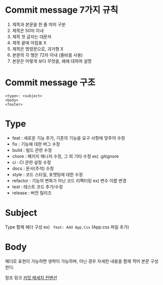 # Commit message 7가지 규칙
1. 제목과 본문을 한 줄 띄어 구분
2. 제목은 50자 이내
3. 제목 첫 글자는 대문자
4. 제목 끝에 마침표 X
5. 제목은 명령문으로, 과거형 X
6. 본문의 각 행은 72자 이내 (줄바꿈 사용)
7. 본문은 어떻게 보다 무엇을, 왜에 대하여 설명

# Commit message 구조
```
<type>: <subject>
<body>
<footer> 
```

# Type
- feat : 새로운 기능 추가, 기존의 기능을 요구 사항에 맞추어 수정
- fix : 기능에 대한 버그 수정
- build : 빌드 관련 수정
- chore : 패키지 매니저 수정, 그 외 기타 수정 ex) .gitignore
- ci : CI 관련 설정 수정
- docs : 문서(주석) 수정
- style : 코드 스타일, 포맷팅에 대한 수정
- refactor : 기능의 변화가 아닌 코드 리팩터링 ex) 변수 이름 변경
- test : 테스트 코드 추가/수정
- release : 버전 릴리즈

# Subject
Type 함께 헤더 구성
ex) ` feat: Add App.Css` 
(App.css 파일 추가)

# Body
헤더로 표현이 가능하면 생략이 가능하며, 아닌 경우 자세한 내용을 함께 적어 본문 구성한다.

참조 링크
[커밋 메세지 컨벤션](https://beomseok95.tistory.com/328)




